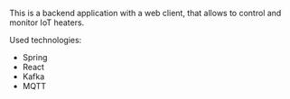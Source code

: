 This is a backend application with a web client, that allows to control and monitor IoT heaters.

Used technologies:

- Spring
- React
- Kafka
- MQTT
